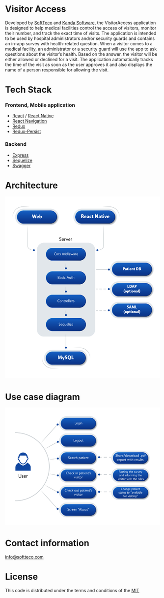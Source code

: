 # Visitor Access
Developed by [SoftTeco](https://softteco.com) and [Kanda Software](https://www.kandasoft.com), the VisitorAccess application is designed to help medical facilities control the access of visitors, monitor their number, and track the exact time of visits. The application is intended to be used by hospital administrators and/or security guards and contains an in-app survey with health-related question. When a visitor comes to a medical facility, an administrator or a security guard will use the app to ask questions about the visitor’s health. Based on the answer, the visitor will be either allowed or declined for a visit. The application automatically tracks the time of the visit as soon as the user approves it and also displays the name of a person responsible for allowing the visit.
# Tech Stack
### Frontend, Mobile application
- [React](https://github.com/facebook/react) / [React Native](https://facebook.github.io/react-native/)
- [React Navigation](https://github.com/react-community/react-navigation)
- [Redux](https://redux.js.org/)
- [Redux-Persist](https://github.com/rt2zz/redux-persist)
### Backend
- [Express](https://github.com/expressjs/express)
- [Sequelize](https://github.com/sequelize/sequelize) 
- [Swagger](https://github.com/swagger-api/swagger-node)
# Architecture
![image](assets/architecture.png)
# Use case diagram
![image](assets/usecases.png)

# Contact information
<info@softteco.com>
# License
This code is distributed under the terms and conditions of the [MIT](LICENSE)
